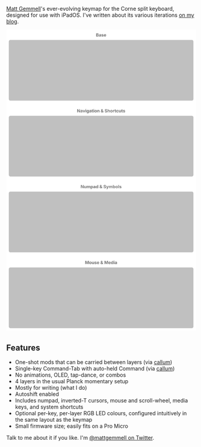 [Matt Gemmell][]'s ever-evolving keymap for the Corne split keyboard, designed for use with iPadOS. I've written 
about its various iterations [on my blog](https://mattgemmell.com/category/tech/).

![](keymap_diagram.svg)

## Features

- One-shot mods that can be carried between layers (via [callum][])
- Single-key Command-Tab with auto-held Command (via [callum][])
- No animations, OLED, tap-dance, or combos
- 4 layers in the usual Planck momentary setup
- Mostly for writing (what I do)
- Autoshift enabled
- Includes numpad, inverted-T cursors, mouse and scroll-wheel, media keys, and system shortcuts
- Optional per-key, per-layer RGB LED colours, configured intuitively in the same layout as the keymap
- Small firmware size; easily fits on a Pro Micro

Talk to me about it if you like. I'm [@mattgemmell on Twitter][].

[Matt Gemmell]: https://mattgemmell.com
[callum]: https://github.com/callum-oakley/qmk_firmware/tree/master/users/callum
[@mattgemmell on Twitter]: https://twitter.com/mattgemmell
